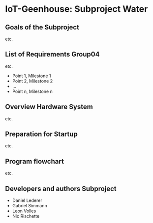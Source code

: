 # IoT-Geenhouse: Subproject Water

## Goals of the Subproject
etc.
## List of Requirements Group04
etc.
 * Point 1, Milestone 1
 * Point 2, Milestone 2
 * ...
 * Point n, Milestone n
 
## Overview Hardware System
etc.
## Preparation for Startup
etc.
## Program flowchart
etc.
##  Developers and authors Subproject
 * Daniel Lederer
 * Gabriel Simmann
 * Leon Volles
 * Nic Rischette

